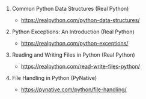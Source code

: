 1. Common Python Data Structures (Real Python)
    - https://realpython.com/python-data-structures/

2. Python Exceptions: An Introduction (Real Python)
    - https://realpython.com/python-exceptions/

3. Reading and Writing Files in Python (Real Python)
    - https://realpython.com/read-write-files-python/

4. File Handling in Python (PyNative)
    - https://pynative.com/python/file-handling/